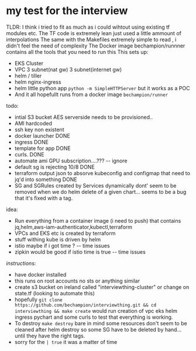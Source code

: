 # my test for the interview

TLDR:
I think i tried to fit as much as i could wihtout using existing tf modules etc.
The TF code is extremely lean just used a little ammount of interpolations
The same with the Makefiles extremely simple to read , i didn't feel the need of complexity
The Docker image bechampion/runnner contains all the tools that you need to run this
This sets up:
- EKS Cluster
- VPC 3 subnet(nat gw) 3 subnet(internet gw)
- helm / tiller
- helm nginx-ingress
- helm little python app `python -m SimpleHTTPServer` but it works as a POC
- And it all hopefullt runs from a docker image `bechampion/runner`


todo: 
- intial S3 bucket AES serverside needs to be provisioned.. 
- AMI hardcoded
- ssh key non existent
- docker launcher DONE
- ingress DONE
- template for app DONE
- curls. DONE
- automate ami GPU subscription....??? -- ignore
- default sg is rejecting 10/8  DONE
- terraform output json to absorve kubeconfig and configmap that need to jq'd into something DONE
- SG and SGRules created by Services dynamically dont' seem to be removed when we do helm delete of a given chart... seems to be a bug that it's fixed with a tag.


idea:
- Run everything from a container image (i need to push) that contains jq,helm,aws-iam-authenticator,kubectl,terraform
- VPCs and EKS etc is created by terraform
- stuff withing kube is driven by helm
- istio maybe if i got time ? -- time issues
- zipkin would be good if istio time is true -- time issues


*instructions:*
- have docker installed
- this runs on root accounts no sts or anything similar
- create s3 bucket on ireland called "interviewthing-cluster" or change on state.tf (looking to automate this)
- hopefully `git clone https://github.com/bechampion/interviewthing.git && cd interviewthing && make create` would run creation of vpc eks helm ingress pychart and some curls to test that everything is working.
- To destroy `make destroy` bare in mind some resources don't seem to be cleaned after helm destroy so some SG have to be deleted by hand... until they have the right tags.
- sorry for the `| true` it was a matter of time
